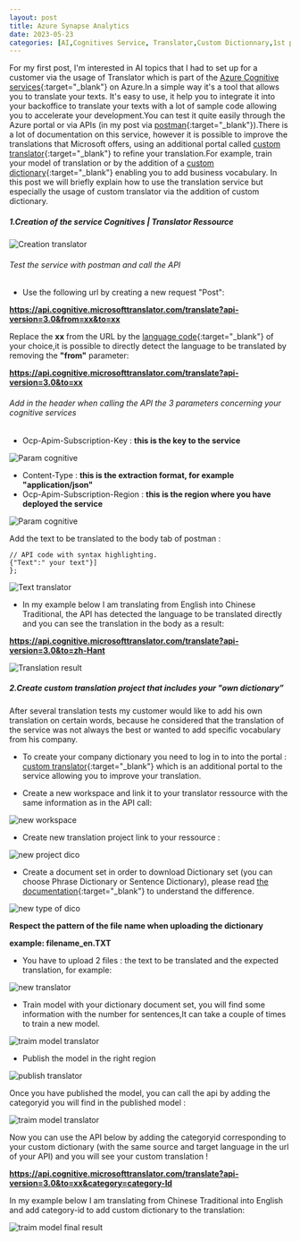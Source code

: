 ```yaml
---
layout: post
title: Azure Synapse Analytics 
date: 2023-05-23
categories: [AI,Cognitives Service, Translator,Custom Dictionnary,1st post]
---
```


For my first post, I'm interested in AI topics that I had to set up for a customer via the usage of Translator which is part of the [Azure Cognitive services](https://azure.microsoft.com/fr-fr/products/cognitive-services/){:target="_blank"} on Azure.In a simple way it's a tool that allows you to translate your texts. It's easy to use, it help you to integrate it into your backoffice to translate your texts with a lot of sample code allowing you to accelerate your development.You can test it quite easily through the Azure portal or via APIs (in my post via [postman](https://www.postman.com/){:target="_blank"}).There is a lot of documentation on this service, however it is possible to improve the translations that Microsoft offers, using an additional portal called [custom translator](https://portal.customtranslator.azure.ai/){:target="_blank"} to refine your translation.For example, train your model of translation or by the addition of a [custom dictionary](https://learn.microsoft.com/en-us/azure/cognitive-services/translator/custom-translator/concepts/dictionaries){:target="_blank"} enabling you to add business vocabulary.
In this post we will briefly explain how to use the translation service but especially the usage of custom translator via the addition of custom dictionary.

##### 1.Creation of the service Cognitives | Translator Ressource 

![Creation translator](https://github.com/marc-hadjeje/marc-hadjeje.github.io/blob/main/assets/images/Translator_creation.jpg?raw=true)

###### Test the service with postman and call the API 

-	Use the following url by creating a new request "Post": 

**https://api.cognitive.microsofttranslator.com/translate?api-version=3.0&from=xx&to=xx**

Replace the **xx** from the URL by the [language code](https://learn.microsoft.com/en-us/azure/cognitive-services/translator/language-support){:target="_blank"} of your choice,it is possible to directly detect the language to be translated by removing the **"from"** parameter:

**https://api.cognitive.microsofttranslator.com/translate?api-version=3.0&to=xx**


###### Add in the header when calling the API the 3 parameters concerning your cognitive services

-	Ocp-Apim-Subscription-Key :  **this is the key to the service** 

![Param cognitive](https://github.com/marc-hadjeje/marc-hadjeje.github.io/blob/main/assets/images/key_translator.jpg?raw=true)

-	Content-Type : **this is the extraction format, for example "application/json"**
-	Ocp-Apim-Subscription-Region : **this is the region where you have deployed the service**

![Param cognitive](https://github.com/marc-hadjeje/marc-hadjeje.github.io/blob/main/assets/images/param_cognitive.jpg?raw=true)


Add the text to be translated to the body tab of postman :

```api
// API code with syntax highlighting.
{"Text":" your text"}]
}; 
```
![Text translator](https://github.com/marc-hadjeje/marc-hadjeje.github.io/blob/main/assets/images/text_translator.jpg?raw=true)

-   In my example below I am translating from English into Chinese Traditional, the API has detected the language to be translated directly and you can see the translation in the body as a result:

**https://api.cognitive.microsofttranslator.com/translate?api-version=3.0&to=zh-Hant**

![Translation result](https://github.com/marc-hadjeje/marc-hadjeje.github.io/blob/main/assets/images/translation_result.jpg?raw=true)


##### 2.Create custom translation project that includes your "own dictionary”

After several translation tests my customer would like to add his own translation on certain words, because he considered that the translation of the service was not always the best or wanted to add specific vocabulary from his company.  

-	To create your company dictionary you need to log in to into the portal : [custom translator](https://portal.customtranslator.azure.ai/workspaces){:target="_blank"} which is an additional portal to the service allowing you to improve your translation.

-	Create a new workspace and link it to your translator ressource with the same information as in the API call:

![new workspace](https://github.com/marc-hadjeje/marc-hadjeje.github.io/blob/main/assets/images/custom_translator_key.jpg?raw=true)

-   Create new translation project link to your ressource :

![new project dico](https://github.com/marc-hadjeje/marc-hadjeje.github.io/blob/main/assets/images/new_project_translator.jpg?raw=true)

-	Create a document set in order to download Dictionary set (you can choose Phrase Dictionary or Sentence Dictionary), please read [the documentation](https://learn.microsoft.com/en-us/azure/cognitive-services/Translator/custom-translator/concepts/dictionaries){:target="_blank"} to understand the difference.

![new type of dico](https://raw.githubusercontent.com/marc-hadjeje/marc-hadjeje.github.io/main/assets/images/type_of_dictionnary.jpg)

**Respect the pattern of the file name when uploading the dictionary** 

**example: filename_en.TXT**

-  You have to upload 2 files : the text to be translated and the expected translation, for example:

![new translator](https://github.com/marc-hadjeje/marc-hadjeje.github.io/blob/main/assets/images/content%20custom%20dictionnary.jpg?raw=true)

-	Train model with your dictionary document set, you will find some information with the number for sentences,It can take a couple of times to train a new model.

 ![traim model translator](https://github.com/marc-hadjeje/marc-hadjeje.github.io/blob/main/assets/images/train_model.jpg?raw=true)
 
-    Publish the model in the right region

 ![publish translator](https://github.com/marc-hadjeje/marc-hadjeje.github.io/blob/main/assets/images/publish_model2.jpg?raw=true)

Once you have published the model, you can call the api by adding the categoryid you will find in the published model :

 ![traim model translator](https://github.com/marc-hadjeje/marc-hadjeje.github.io/blob/main/assets/images/category_id.jpg?raw=true)

Now you can use the API below by adding the categoryid corresponding to your custom dictionary (with the same source and target language in the url of your API) and you will see your custom translation !

**https://api.cognitive.microsofttranslator.com/translate?api-version=3.0&to=xx&category=category-Id**


In my example below I am translating from Chinese Traditional into English and add category-id to add custom dictionary to the translation:

 ![traim model final result](https://github.com/marc-hadjeje/marc-hadjeje.github.io/blob/main/assets/images/result_custom_traduction.jpg?raw=true)
